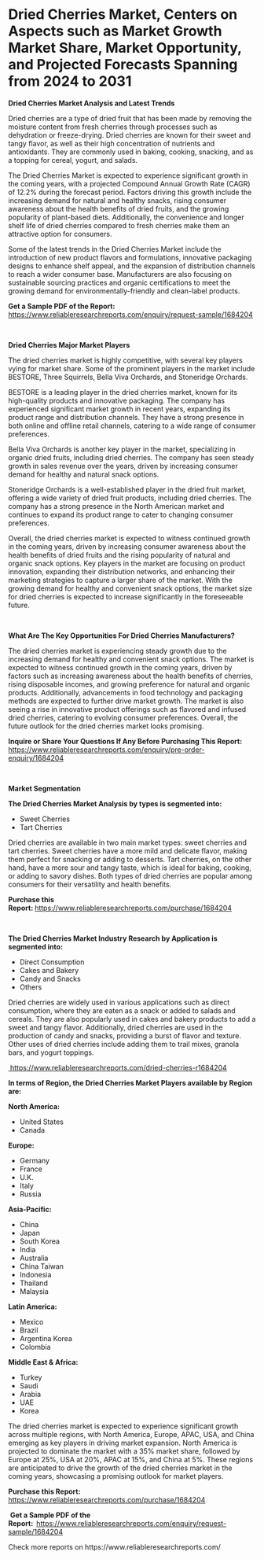 <p><h1>Dried Cherries Market, Centers on Aspects such as Market Growth Market Share, Market Opportunity, and Projected Forecasts Spanning from 2024 to 2031</h1></p><p><strong>Dried Cherries Market Analysis and Latest Trends</strong></p>
<p><p>Dried cherries are a type of dried fruit that has been made by removing the moisture content from fresh cherries through processes such as dehydration or freeze-drying. Dried cherries are known for their sweet and tangy flavor, as well as their high concentration of nutrients and antioxidants. They are commonly used in baking, cooking, snacking, and as a topping for cereal, yogurt, and salads.</p><p>The Dried Cherries Market is expected to experience significant growth in the coming years, with a projected Compound Annual Growth Rate (CAGR) of 12.2% during the forecast period. Factors driving this growth include the increasing demand for natural and healthy snacks, rising consumer awareness about the health benefits of dried fruits, and the growing popularity of plant-based diets. Additionally, the convenience and longer shelf life of dried cherries compared to fresh cherries make them an attractive option for consumers.</p><p>Some of the latest trends in the Dried Cherries Market include the introduction of new product flavors and formulations, innovative packaging designs to enhance shelf appeal, and the expansion of distribution channels to reach a wider consumer base. Manufacturers are also focusing on sustainable sourcing practices and organic certifications to meet the growing demand for environmentally-friendly and clean-label products.</p></p>
<p><strong>Get a Sample PDF of the Report:&nbsp;</strong> <a href="https://www.reliableresearchreports.com/enquiry/request-sample/1684204">https://www.reliableresearchreports.com/enquiry/request-sample/1684204</a></p>
<p>&nbsp;</p>
<p><strong>Dried Cherries Major Market Players</strong></p>
<p><p>The dried cherries market is highly competitive, with several key players vying for market share. Some of the prominent players in the market include BESTORE, Three Squirrels, Bella Viva Orchards, and Stoneridge Orchards.</p><p>BESTORE is a leading player in the dried cherries market, known for its high-quality products and innovative packaging. The company has experienced significant market growth in recent years, expanding its product range and distribution channels. They have a strong presence in both online and offline retail channels, catering to a wide range of consumer preferences.</p><p>Bella Viva Orchards is another key player in the market, specializing in organic dried fruits, including dried cherries. The company has seen steady growth in sales revenue over the years, driven by increasing consumer demand for healthy and natural snack options.</p><p>Stoneridge Orchards is a well-established player in the dried fruit market, offering a wide variety of dried fruit products, including dried cherries. The company has a strong presence in the North American market and continues to expand its product range to cater to changing consumer preferences.</p><p>Overall, the dried cherries market is expected to witness continued growth in the coming years, driven by increasing consumer awareness about the health benefits of dried fruits and the rising popularity of natural and organic snack options. Key players in the market are focusing on product innovation, expanding their distribution networks, and enhancing their marketing strategies to capture a larger share of the market. With the growing demand for healthy and convenient snack options, the market size for dried cherries is expected to increase significantly in the foreseeable future.</p></p>
<p>&nbsp;</p>
<p><strong>What Are The Key Opportunities For Dried Cherries Manufacturers?</strong></p>
<p><p>The dried cherries market is experiencing steady growth due to the increasing demand for healthy and convenient snack options. The market is expected to witness continued growth in the coming years, driven by factors such as increasing awareness about the health benefits of cherries, rising disposable incomes, and growing preference for natural and organic products. Additionally, advancements in food technology and packaging methods are expected to further drive market growth. The market is also seeing a rise in innovative product offerings such as flavored and infused dried cherries, catering to evolving consumer preferences. Overall, the future outlook for the dried cherries market looks promising.</p></p>
<p><strong>Inquire or Share Your Questions If Any Before Purchasing This Report:</strong> <a href="https://www.reliableresearchreports.com/enquiry/pre-order-enquiry/1684204">https://www.reliableresearchreports.com/enquiry/pre-order-enquiry/1684204</a></p>
<p>&nbsp;</p>
<p><strong>Market Segmentation</strong></p>
<p><strong>The Dried Cherries Market Analysis by types is segmented into:</strong></p>
<p><ul><li>Sweet Cherries</li><li>Tart Cherries</li></ul></p>
<p><p>Dried cherries are available in two main market types: sweet cherries and tart cherries. Sweet cherries have a more mild and delicate flavor, making them perfect for snacking or adding to desserts. Tart cherries, on the other hand, have a more sour and tangy taste, which is ideal for baking, cooking, or adding to savory dishes. Both types of dried cherries are popular among consumers for their versatility and health benefits.</p></p>
<p><strong>Purchase this Report:&nbsp;</strong><a href="https://www.reliableresearchreports.com/purchase/1684204">https://www.reliableresearchreports.com/purchase/1684204</a></p>
<p>&nbsp;</p>
<p><strong>The Dried Cherries Market Industry Research by Application is segmented into:</strong></p>
<p><ul><li>Direct Consumption</li><li>Cakes and Bakery</li><li>Candy and Snacks</li><li>Others</li></ul></p>
<p><p>Dried cherries are widely used in various applications such as direct consumption, where they are eaten as a snack or added to salads and cereals. They are also popularly used in cakes and bakery products to add a sweet and tangy flavor. Additionally, dried cherries are used in the production of candy and snacks, providing a burst of flavor and texture. Other uses of dried cherries include adding them to trail mixes, granola bars, and yogurt toppings.</p></p>
<p><a href="https://www.reliableresearchreports.com/dried-cherries-r1684204">&nbsp;https://www.reliableresearchreports.com/dried-cherries-r1684204</a></p>
<p><strong>In terms of Region, the Dried Cherries Market Players available by Region are:</strong></p>
<p>
    <p> <strong> North America: </strong>
        <ul>
            <li>United States</li>
            <li>Canada</li>
        </ul>
        </p> 
    <p> <strong> Europe: </strong>
        <ul>
            <li>Germany</li>
            <li>France</li>
            <li>U.K.</li>
            <li>Italy</li>
            <li>Russia</li>
        </ul>
        </p> 
    <p> <strong> Asia-Pacific: </strong>
        <ul>
            <li>China</li>
            <li>Japan</li>
            <li>South Korea</li>
            <li>India</li>
            <li>Australia</li>
            <li>China Taiwan</li>
            <li>Indonesia</li>
            <li>Thailand</li>
            <li>Malaysia</li>
        </ul>
        </p> 
    <p> <strong> Latin America: </strong>
        <ul>
            <li>Mexico</li>
            <li>Brazil</li>
            <li>Argentina Korea</li>
            <li>Colombia</li>
        </ul>
        </p> 
    <p> <strong> Middle East & Africa: </strong>
        <ul>
            <li>Turkey</li>
            <li>Saudi</li>
            <li>Arabia</li>
            <li>UAE</li>
            <li>Korea</li>
        </ul>
    </p>
    </p>
<p><p>The dried cherries market is expected to experience significant growth across multiple regions, with North America, Europe, APAC, USA, and China emerging as key players in driving market expansion. North America is projected to dominate the market with a 35% market share, followed by Europe at 25%, USA at 20%, APAC at 15%, and China at 5%. These regions are anticipated to drive the growth of the dried cherries market in the coming years, showcasing a promising outlook for market players.</p></p>
<p><strong>Purchase this Report: </strong><a href="https://www.reliableresearchreports.com/purchase/1684204">https://www.reliableresearchreports.com/purchase/1684204</a></p>
<p>&nbsp;<strong>Get a Sample PDF of the Report:&nbsp;&nbsp;</strong><a href="https://www.reliableresearchreports.com/enquiry/request-sample/1684204">https://www.reliableresearchreports.com/enquiry/request-sample/1684204</a></p>
<p><strong></strong></p>
<p>Check more reports on https://www.reliableresearchreports.com/</p>